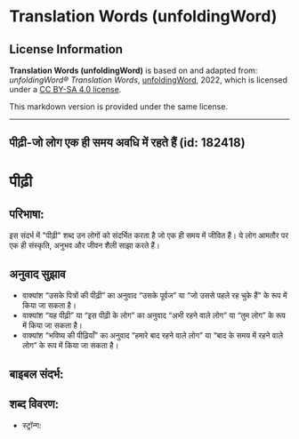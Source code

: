 # Translation Words (unfoldingWord)

## License Information

**Translation Words (unfoldingWord)** is based on and adapted from: _unfoldingWord® Translation Words_, [unfoldingWord](https://unfoldingword.org/utw), 2022, which is licensed under a [CC BY-SA 4.0 license](https://creativecommons.org/licenses/by-sa/4.0/legalcode.en).

This markdown version is provided under the same license.



--------------------------------

## पीढ़ी-जो लोग एक ही समय अवधि में रहते हैं (id: 182418)

पीढ़ी
=====

परिभाषा:
--------

इस संदर्भ में "पीढ़ी" शब्द उन लोगों को संदर्भित करता है जो एक ही समय में जीवित हैं। ये लोग आमतौर पर एक ही संस्कृति, अनुभव और जीवन शैली साझा करते हैं।

अनुवाद सुझाव
------------

* वाक्यांश “उसके पित्रों की पीढ़ी” का अनुवाद “उसके पूर्वज” या “जो उससे पहले रह चुके हैं” के रूप में किया जा सकता है।
* वाक्यांश “यह पीढ़ी” या “इस पीढ़ी के लोग” का अनुवाद “अभी रहने वाले लोग” या “तुम लोग” के रूप में किया जा सकता है।
* वाक्यांश “भविष्य की पीढ़ियाँ” का अनुवाद “हमारे बाद रहने वाले लोग” या “बाद के समय में रहने वाले लोग” के रूप में किया जा सकता है।

बाइबल संदर्भ:
-------------

शब्द विवरण:
-----------

* स्ट्रॉन्ग:


